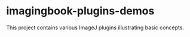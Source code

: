 # imagingbook-plugins-demos

This project contains various ImageJ plugins illustrating basic concepts.  